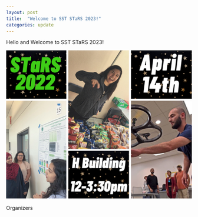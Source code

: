 ```yaml
---
layout: post
title:  "Welcome to SST STaRS 2023!"
categories: update
---
```


Hello and Welcome to SST STaRS 2023!

![](/assets/images/stars-2022.png)

Organizers
